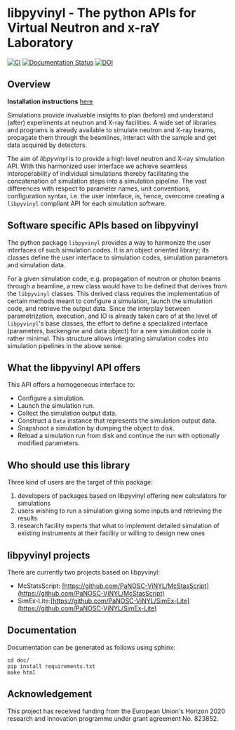 # libpyvinyl - The python APIs for Virtual Neutron and x-raY Laboratory

[![CI](https://github.com/PaNOSC-ViNYL/libpyvinyl/actions/workflows/ci.yml/badge.svg)](https://github.com/PaNOSC-ViNYL/libpyvinyl/actions/workflows/ci.yml)
[![Documentation Status](https://readthedocs.org/projects/libpyvinyl/badge/?version=latest)](https://libpyvinyl.readthedocs.io/en/latest/?badge=latest)
[![DOI](https://zenodo.org/badge/257468208.svg)](https://zenodo.org/badge/latestdoi/257468208)



## Overview
**Installation instructions** [here](INSTALL.md)

Simulations provide invaluable insights to plan (before) and
 understand (after) experiments at neutron and X-ray facilities. 
A wide set of libraries and programs is already available to simulate
 neutron and X-ray beams, propagate them through the beamlines,
 interact with the sample and get data acquired by detectors. 

The aim of _libpyvinyl_ is to provide a high level neutron and X-ray simulation API. 
With this harmonized user interface we achieve seamless
interoperability of individual simulations thereby facilitating the
concatenation of simulation steps into a simulation pipeline. 
The vast differences with respect to parameter
 names, unit conventions, configuration syntax, i.e. the user
 interface, is, hence, overcome creating a `libpyvinyl` compliant API
 for each simulation software. 

## Software specific APIs based on libpyvinyl
The python package `libpyvinyl` provides a way to harmonize the user interfaces of such simulation codes. It is an object oriented library; its classes define the user interface to simulation codes, simulation parameters and simulation data.

For a given simulation code, e.g. propagation of neutron or photon
beams through a beamline, a new class would have to be defined that
derives from the `libpyvinyl` classes. 
This derived class requires the implementation of certain methods
meant to configure a simulation, launch the simulation code, and
retrieve the output data.
Since the interplay between parametrization, execution, and IO is
already taken care of at the level of `libpyvinyl`'s base classes, the
effort to define a specialized interface (parameters, backengine and
data object) for a new simulation code is rather minimal. This structure
allows integrating simulation codes into simulation pipelines in the
above sense. 

## What the libpyvinyl API offers
This API offers a homogeneous interface to:

- Configure a simulation.
- Launch the simulation run.
- Collect the simulation output data.
- Construct a `Data` instance that represents the simulation output data.
- Snapshoot a simulation by dumping the object to disk.
- Reload a simulation run from disk and continue the run with optionally modified parameters.

## Who should use this library
Three kind of users are the target of this package:
 1. developers of packages based on libpyvinyl offering new calculators
   for simulations
 1. users wishing to run a simulation giving some inputs and retrieving
   the results
 1. research facility experts that what to implement detailed
   simulation of existing instruments at their facility or  willing to
   design new ones
 
## libpyvinyl projects
There are currently two projects based on libpyvinyl:
- McStatsScript: [https://github.com/PaNOSC-ViNYL/McStasScript](https://github.com/PaNOSC-ViNYL/McStasScript)
- SimEx-Lite:[https://github.com/PaNOSC-ViNYL/SimEx-Lite](https://github.com/PaNOSC-ViNYL/SimEx-Lite)


## Documentation
Documentation can be generated as follows using sphinx:
```
cd doc/
pip install requirements.txt
make html
```

## Acknowledgement

This project has received funding from the European Union's Horizon 2020 research and innovation programme under grant agreement No. 823852.
